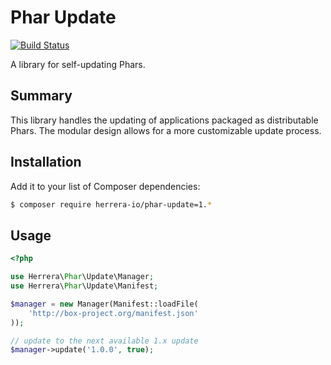 # Phar Update

[![Build Status](https://travis-ci.org/herrera-io/php-phar-update.png?branch=master)](https://travis-ci.org/herrera-io/php-phar-update)

A library for self-updating Phars.

## Summary

This library handles the updating of applications packaged as distributable Phars. The modular design allows for a more customizable update process.

## Installation

Add it to your list of Composer dependencies:

```sh
$ composer require herrera-io/phar-update=1.*
```

## Usage

```php
<?php

use Herrera\Phar\Update\Manager;
use Herrera\Phar\Update\Manifest;

$manager = new Manager(Manifest::loadFile(
    'http://box-project.org/manifest.json'
));

// update to the next available 1.x update
$manager->update('1.0.0', true);
```
